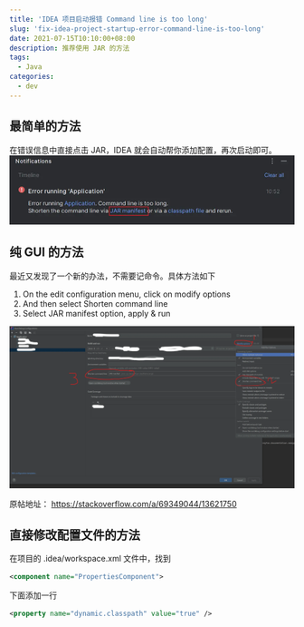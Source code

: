 ```yaml
---
title: 'IDEA 项目启动报错 Command line is too long'
slug: 'fix-idea-project-startup-error-command-line-is-too-long'
date: 2021-07-15T10:10:00+08:00
description: 推荐使用 JAR 的方法
tags:
  - Java
categories:
  - dev
---
```


## 最简单的方法
在错误信息中直接点击 JAR，IDEA 就会自动帮你添加配置，再次启动即可。
![](notifications.webp)

## 纯 GUI 的方法

最近又发现了一个新的办法，不需要记命令。具体方法如下

1. On the edit configuration menu, click on modify options
2. And then select Shorten command line
3. Select JAR manifest option, apply & run

![](setting.webp)

原帖地址： https://stackoverflow.com/a/69349044/13621750

## 直接修改配置文件的方法

在项目的 .idea/workspace.xml 文件中，找到

```xml
<component name="PropertiesComponent">
```

下面添加一行

```xml
<property name="dynamic.classpath" value="true" />
```